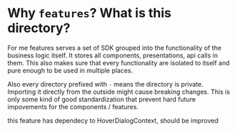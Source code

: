 # Why `features`? What is this directory?

For me features serves a set of SDK grouped into the functionality of the business logic itself. It stores all components, presentations, api calls in them. This also makes sure that every functionality are isolated to itself and pure enough to be used in multiple places.

Also every directory prefixed with `-` means the directory is private. Importing it directly from the outside might cause breaking changes. This is only some kind of good standardization that prevent hard future impovements for the components / features.

this feature has dependecy to HoverDialogContext, should be improved
